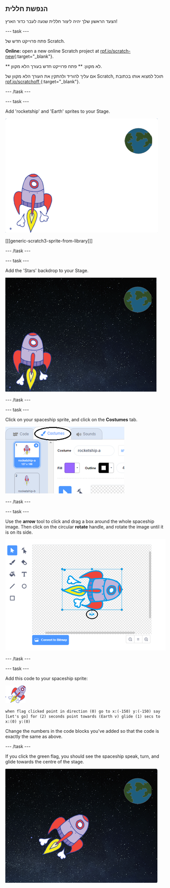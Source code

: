## הנפשת חללית

הצעד הראשון שלך יהיה ליצור חללית שנעה לעבר כדור הארץ!

\--- task \---

פתח פרוייקט חדש של Scratch.

**Online:** open a new online Scratch project at [rpf.io/scratch-new](http://rpf.io/scratchon){:target="_blank"}.

** לא מקוון: ** פתח פרוייקט חדש בעורך הלא מקוון.

אם עליך להוריד ולהתקין את העורך הלא מקוון של Scratch, תוכל למצוא אותו בכתובת [ rpf.io/scratchoff ](http://rpf.io/scratchoff) {:target="_blank"}.

\--- /task \---

\--- task \---

Add 'rocketship' and 'Earth' sprites to your Stage.

![Spaceship and Earth sprites](images/space-sprites.png)

[[[generic-scratch3-sprite-from-library]]]

\--- /task \---

\--- task \---

Add the 'Stars' backdrop to your Stage.

![A space backdrop](images/space-backdrop.png)

\--- /task \---

\--- task \---

Click on your spaceship sprite, and click on the **Costumes** tab.

![Sprite costume](images/space-costume.png)

\--- /task \---

\--- task \---

Use the **arrow** tool to click and drag a box around the whole spaceship image. Then click on the circular **rotate** handle, and rotate the image until it is on its side.

![Rotating a costume](images/space-rotate.png)

\--- /task \---

\--- task \---

Add this code to your spaceship sprite:

![Spaceship sprite](images/sprite-spaceship.png)

```blocks3
when flag clicked point in direction (0) go to x:(-150) y:(-150) say [Let's go] for (2) seconds point towards (Earth v) glide (1) secs to x:(0) y:(0)
```

Change the numbers in the code blocks you've added so that the code is exactly the same as above.

\--- /task \---

If you click the green flag, you should see the spaceship speak, turn, and glide towards the centre of the stage.

![Testing a spaceship animation](images/space-animate-stage.png)